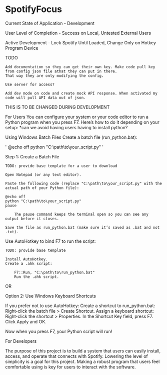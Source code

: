# SpotifyFocus

Current State of Application - Development

User Level of Completion - Success on Local, Untested External Users

Active Development - Lock Spotify Until Loaded, Change Only on Hotkey Program Device



TODO

    Add documentation so they can get their own key. Make code pull key from config json file athat they can put in there.
    That way they are only modifying the config.

    Use server for access?

    Add dev mode on code and create mock API response. When activated my code will pull API data out of json.


THIS IS TO BE CHANGED DURING DEVELOPMENT


For Users
You can configure your system or your code editor to run a Python program when you press F7. Here’s how to do it depending on your setup:
    *can we avoid having users having to install python?


Using Windows Batch Files
    Create a batch file (run_python.bat):

'
@echo off
python "C:\path\to\your_script.py"
'

Step 1: Create a Batch File

    TODO: provide base template for a user to download

    Open Notepad (or any text editor).

    Paste the following code (replace "C:\path\to\your_script.py" with the actual path of your Python file):

    @echo off
    python "C:\path\to\your_script.py"
    pause

        The pause command keeps the terminal open so you can see any output before it closes.

    Save the file as run_python.bat (make sure it’s saved as .bat and not .txt).



Use AutoHotkey to bind F7 to run the script:

    TODO: provide base template

    Install AutoHotkey.
    Create a .ahk script:

        F7::Run, "C:\path\to\run_python.bat"
        Run the .ahk script.

OR

Option 2: Use Windows Keyboard Shortcuts

If you prefer not to use AutoHotkey:
    Create a shortcut to run_python.bat:
        Right-click the batch file > Create Shortcut.
    Assign a keyboard shortcut:
        Right-click the shortcut > Properties.
        In the Shortcut Key field, press F7.
        Click Apply and OK.

Now when you press F7, your Python script will run!



For Developers

The purpose of this project is to build a system that users can easily install, access, and operate that connects with Spotify.
Lowering the level of simplicity is a goal for this project. Making a robust program that users feel comfortable using is key
for users to interact with the software.

